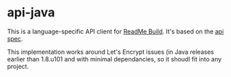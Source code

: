 # api-java

This is a language-specific API client for [ReadMe Build](https://readme.build). It's based on the [api spec](https://github.com/readmeio/api-spec>). 

This implementation works around Let's Encrypt issues (in Java releases earlier than 1.8.u101 and with minimal dependancies, so it shoudl fit into any project.
